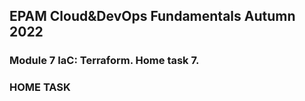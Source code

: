 ## EPAM Cloud&DevOps Fundamentals Autumn 2022
### Module 7 IaC: Terraform. Home task 7.

### HOME TASK



